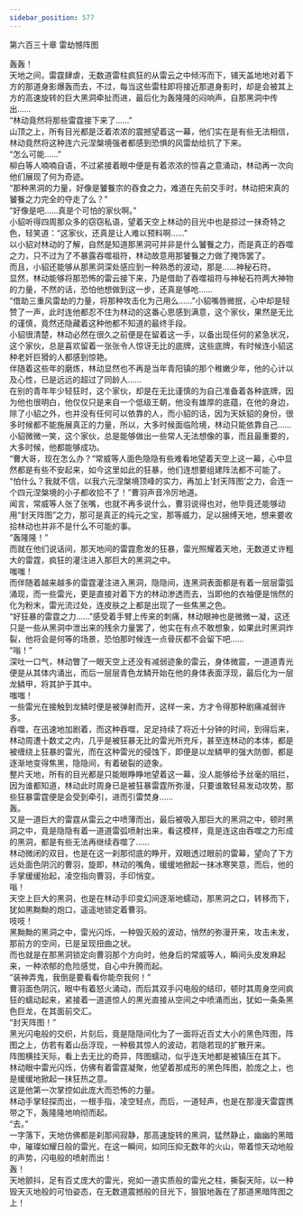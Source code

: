 ```yaml
---
sidebar_position: 577
---
```

 第六百三十章 雷劫憾阵图


轰轰！  
天地之间，雷霆肆虐，无数道雷柱疯狂的从雷云之中倾泻而下，铺天盖地地对着下方的那道身影爆轰而去，不过，每当这些雷柱即将接近那道身影时，却是会被其上方的高速旋转的巨大黑洞牵扯而进，最后化为轰隆隆的闷响声，自那黑洞中传出……  
“林动竟然将那些雷霆接下来了……”  
山顶之上，所有目光都是泛着浓浓的震撼望着这一幕，他们实在是有些无法相信，林动竟然将这种连六元涅槃境强者都感到恐惧的风雷劫给抗了下来。  
“怎么可能……”  
柳白等人喃喃自语，不过紧接着眼中便是有着浓浓的惊喜之意涌动，林动再一次向他们展现了何为奇迹。  
“那种黑洞的力量，好像是饕餮宗的吞食之力，难道在先前交手时，林动把宋真的饕餮之力完全的夺走了么？”  
“好像是吧……真是个可怕的家伙啊。”  
小貂听得四周那众多的窃窃私语，望着天空上林动的目光中也是掠过一抹奇特之色，轻笑道：“这家伙，还真是让人难以预料啊……”  
以小貂对林动的了解，自然是知道那黑洞可并非是什么饕餮之力，而是真正的吞噬之力，只不过为了不暴露吞噬祖符，林动故意用那饕餮之力做了掩饰罢了。  
而且，小貂还能够从那黑洞深处感应到一种熟悉的波动，那是……神秘石符。  
显然，林动能够将那恐怖的雷云接下来，乃是借助了吞噬祖符与神秘石符两大神物的力量，不然的话，恐怕他想做到这一步，还真是够呛……  
“借助三重风雷劫的力量，将那种攻击化为己用么……”小貂嘴唇微抿，心中却是轻赞了一声，此时连他都忍不住为林动的这番心思感到满意，这个家伙，果然是无比的谨慎，竟然还隐藏着这种他都不知道的最终手段。  
小貂很清楚，林动必然在很久之前便是在留着这一手，以备出现任何的紧急状况，这个家伙，总是喜欢留着一张张令人惊讶无比的底牌，这些底牌，有时候连小貂这种老奸巨猾的人都感到惊艳。  
伴随着这些年的磨炼，林动显然也不再是当年青阳镇的那个稚嫩少年，他的心计以及心性，已是远远的超过了同龄人……  
在别的青年年少轻狂时，这个家伙，却是在无比谨慎的为自己准备着各种底牌，因为他也很明白，他仅仅只是来自一个低级王朝，他没有雄厚的底蕴，在他的身边，除了小貂之外，也并没有任何可以依靠的人，而小貂的话，因为天妖貂的身份，很多时候都不能施展真正的力量，所以，大多时候面临险境，林动只能依靠自己……  
小貂微微一笑，这个家伙，总是能够做出一些常人无法想像的事，而且最重要的，大多时候，他都能够成功。  
“曹大哥，现在怎么办？”常威等人面色隐隐有些难看地望着天空上这一幕，心中显然都是有些不安起来，如今这里如此的狂暴，他们连想要组建阵法都不可能了。  
“怕什么？我就不信，以我六元涅槃境顶峰的实力，再加上‘封天阵图’之力，会连一个四元涅槃境的小子都收拾不了！”曹羽声音冷厉地道。  
闻言，常威等人张了张嘴，也就不再多说什么，曹羽说得也对，他毕竟还能够动用“封天阵图”之力，那可是真正的纯元之宝，那等威力，足以捆缚天地，想来要收拾林动也并非不是什么不可能的事。  
“轰隆隆！”  
而就在他们说话间，那天地间的雷霆愈发的狂暴，雷光照耀着天地，无数道丈许粗大的雷霆，疯狂的灌注进入那巨大的黑洞之中。  
嗤嗤！  
而伴随着越来越多的雷霆灌注进入黑洞，隐隐间，连黑洞表面都是有着一层层雷弧涌现，而一些雷光，更是直接对着下方的林动渗透而去，当即他的衣袖便是悄然的化为粉末，雷光流过处，连皮肤之上都是出现了一些焦黑之色。  
“好狂暴的雷霆之力……”感受着手臂上传来的刺痛，林动眼神也是微微一凝，这还只是一些从黑洞中泄出来的残余力量罢了，他实在有点不敢想象，如果此时黑洞炸裂，他将会是何等的场景，恐怕那时候连一点骨灰都不会留下吧……  
“嗡！”  
深吐一口气，林动瞥了一眼天空上还没有减弱迹象的雷云，身体微震，一道道青光便是从其体内涌出，而后一层层青色龙鳞开始在他的身体表面浮现，最后化为一层龙鳞甲，将其护于其中。  
嗤嗤！  
一些雷光在接触到龙鳞时便是被弹射而开，这样一来，方才令得那种剧痛减弱许多。  
吞噬，在迅速地加剧着，而这种吞噬，足足持续了将近十分钟的时间，到得后来，林动周遭十数丈之内，几乎是被狂暴无比的雷光所充斥，甚至连林动的本体，都是被缠绕上狂暴的雷光，而在这种雷光的侵蚀下，即便是以龙鳞甲的强大防御，都是逐渐地变得焦黑，隐隐间，有着破裂的迹象。  
整片天地，所有的目光都是只能眼睁睁地望着这一幕，没人能够给予丝毫的阻拦，因为谁都知道，林动此时周身已是被狂暴雷霆所弥漫，只要谁敢轻易发动攻势，那些狂暴雷霆便是会受到牵引，进而引雷焚身……  
轰。  
又是一道巨大的雷霆从雷云之中喷薄而出，最后被吸入那巨大的黑洞之中，顿时黑洞之中，竟是隐隐有着一道道雷弧喷射出来，看这模样，竟是连这由吞噬之力形成的黑洞，都是有些无法再继续吞噬了……  
林动微闭的双目，也是在这一刹那彻底的睁开，双眼透过眼前的雷幕，望向了下方远处面色阴沉的曹羽，旋即，林动的嘴角，缓缓地掀起一抹冰寒笑意，而后，他的手掌缓缓抬起，凌空指向曹羽，手印悄变。  
嗡！  
天空上巨大的黑洞，也是在林动手印变幻间逐渐地蠕动，那黑洞之口，转移而下，犹如黑黝黝的炮口，遥遥地锁定着曹羽。  
吱吱！  
黑黝黝的黑洞之中，雷光闪烁，一种毁灭般的波动，悄然的弥漫开来，攻击未发，那前方的空间，已是呈现扭曲之状。  
而也就是在那黑洞锁定向曹羽那个方向时，他身后的常威等人，瞬间头皮发麻起来，一种浓郁的危险感觉，自心中升腾而起。  
“装神弄鬼，我倒是要看看你能奈我何！”  
曹羽面色阴沉，眼中有着怒火涌动，而后其双手闪电般的结印，顿时其周身空间疯狂的蠕动起来，紧接着一道道惊人的黑光直接从空间之中喷涌而出，犹如一条条黑色巨龙，在其面前交汇。  
“封天阵图！”  
黑光闪电般的交织，片刻后，竟是隐隐间化为了一面将近百丈大小的黑色阵图，阵图之上，仿若有着山岳浮现，一种极其惊人的波动，若隐若现的扩散开来。  
阵图横挂天际，看上去无比的奇异，阵图蠕动，似乎连天地都是被镇压在其下。  
林动眼中雷光闪烁，仿佛有着雷霆凝聚，他望着那成形的黑色阵图，脸庞之上，也是缓缓地掀起一抹狂热之意。  
这是他第一次掌控如此庞大而恐怖的力量。  
林动手掌轻探而出，一根手指，凌空轻点，而后，一道轻声，也是在那漫天雷霆携带之下，轰隆隆地响彻而起。  
“去。”  
一字落下，天地仿佛都是刹那间寂静，那高速旋转的黑洞，猛然静止，幽幽的黑暗中，璀璨如耀日般的雷光，在这一瞬间，如同压抑无数年的火山，带着惊天动地般的声势，闪电般的喷射而出！  
轰！  
天地颤抖，足有百丈庞大的雷光，宛如一道实质般的雷光之柱，撕裂天际，以一种毁天灭地般的可怕姿态，在无数道震撼般的目光下，狠狠地轰在了那道黑暗阵图之上！  
  
  
